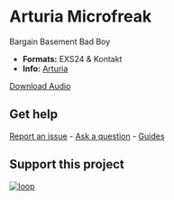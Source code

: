 # Arturia Microfreak

Bargain Basement Bad Boy

-   **Formats:** EXS24 & Kontakt
-    **Info:** [Arturia](https://www.arturia.com/products/hardware-synths/microfreak/overview)


[Download Audio](https://github.com/publicsamples/Arturia-Microfreak/releases/tag/1.0)

## **Get help**

[Report an issue](https://github.com/publicsamples/home/issues) - [Ask a question](https://github.com/publicsamples/home/discussions) - [Guides](https://github.com/publicsamples/home/wiki)

## **Support this project**

[
![loop](https://www.modularsamples.com/img/ulp.jpg)
](https://www.modularsamples.com/untitled-loop-project/)

